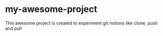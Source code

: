 
# my-awesome-project
This awesome project is created to experiment git notions like clone, push and pull
